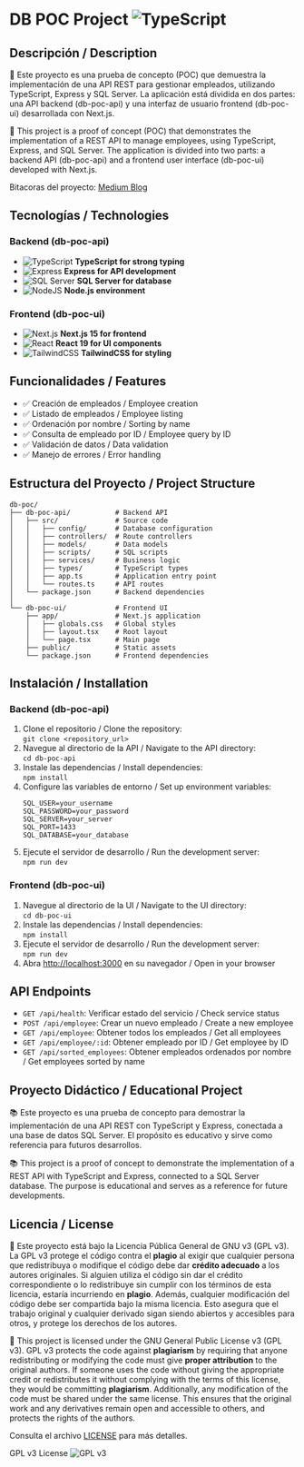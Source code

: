# DB POC Project ![TypeScript](https://img.shields.io/badge/TypeScript-%23007ACC?style=for-the-badge&logo=typescript&logoColor=white)

## Descripción / Description

📱 Este proyecto es una prueba de concepto (POC) que demuestra la implementación de una API REST para gestionar empleados, utilizando TypeScript, Express y SQL Server. La aplicación está dividida en dos partes: una API backend (db-poc-api) y una interfaz de usuario frontend (db-poc-ui) desarrollada con Next.js.

📱 This project is a proof of concept (POC) that demonstrates the implementation of a REST API to manage employees, using TypeScript, Express, and SQL Server. The application is divided into two parts: a backend API (db-poc-api) and a frontend user interface (db-poc-ui) developed with Next.js.

Bitacoras del proyecto: [Medium Blog](https://medium.com/@bracr10)

## Tecnologías / Technologies

### Backend (db-poc-api)
- ![TypeScript](https://img.shields.io/badge/TypeScript-%23007ACC?style=for-the-badge&logo=typescript&logoColor=white) **TypeScript for strong typing**
- ![Express](https://img.shields.io/badge/Express-%23000000?style=for-the-badge&logo=express&logoColor=white) **Express for API development**
- ![SQL Server](https://img.shields.io/badge/SQL%20Server-%23CC2927?style=for-the-badge&logo=microsoft-sql-server&logoColor=white) **SQL Server for database**
- ![NodeJS](https://img.shields.io/badge/Node.js-%23339933?style=for-the-badge&logo=node.js&logoColor=white) **Node.js environment**

### Frontend (db-poc-ui)
- ![Next.js](https://img.shields.io/badge/Next.js-%23000000?style=for-the-badge&logo=next.js&logoColor=white) **Next.js 15 for frontend**
- ![React](https://img.shields.io/badge/React-%2361DAFB?style=for-the-badge&logo=react&logoColor=black) **React 19 for UI components**
- ![TailwindCSS](https://img.shields.io/badge/TailwindCSS-%2338B2AC?style=for-the-badge&logo=tailwind-css&logoColor=white) **TailwindCSS for styling**

## Funcionalidades / Features

- ✅ Creación de empleados / Employee creation
- ✅ Listado de empleados / Employee listing
- ✅ Ordenación por nombre / Sorting by name
- ✅ Consulta de empleado por ID / Employee query by ID
- ✅ Validación de datos / Data validation
- ✅ Manejo de errores / Error handling

## Estructura del Proyecto / Project Structure

```
db-poc/
├── db-poc-api/           # Backend API
│   ├── src/              # Source code
│   │   ├── config/       # Database configuration
│   │   ├── controllers/  # Route controllers
│   │   ├── models/       # Data models
│   │   ├── scripts/      # SQL scripts
│   │   ├── services/     # Business logic
│   │   ├── types/        # TypeScript types
│   │   ├── app.ts        # Application entry point
│   │   └── routes.ts     # API routes
│   └── package.json      # Backend dependencies
│
└── db-poc-ui/            # Frontend UI
    ├── app/              # Next.js application
    │   ├── globals.css   # Global styles
    │   ├── layout.tsx    # Root layout
    │   └── page.tsx      # Main page
    ├── public/           # Static assets
    └── package.json      # Frontend dependencies
```

## Instalación / Installation

### Backend (db-poc-api)

1. Clone el repositorio / Clone the repository:  
   `git clone <repository_url>`
2. Navegue al directorio de la API / Navigate to the API directory:  
   `cd db-poc-api`
3. Instale las dependencias / Install dependencies:  
   `npm install`
4. Configure las variables de entorno / Set up environment variables:  
   ```
   SQL_USER=your_username
   SQL_PASSWORD=your_password
   SQL_SERVER=your_server
   SQL_PORT=1433
   SQL_DATABASE=your_database
   ```
5. Ejecute el servidor de desarrollo / Run the development server:  
   `npm run dev`

### Frontend (db-poc-ui)

1. Navegue al directorio de la UI / Navigate to the UI directory:  
   `cd db-poc-ui`
2. Instale las dependencias / Install dependencies:  
   `npm install`
3. Ejecute el servidor de desarrollo / Run the development server:  
   `npm run dev`
4. Abra [http://localhost:3000](http://localhost:3000) en su navegador / Open in your browser

## API Endpoints

- `GET /api/health`: Verificar estado del servicio / Check service status
- `POST /api/employee`: Crear un nuevo empleado / Create a new employee
- `GET /api/employee`: Obtener todos los empleados / Get all employees
- `GET /api/employee/:id`: Obtener empleado por ID / Get employee by ID
- `GET /api/sorted_employees`: Obtener empleados ordenados por nombre / Get employees sorted by name

## Proyecto Didáctico / Educational Project

📚 Este proyecto es una prueba de concepto para demostrar la implementación de una API REST con TypeScript y Express, conectada a una base de datos SQL Server. El propósito es educativo y sirve como referencia para futuros desarrollos.

📚 This project is a proof of concept to demonstrate the implementation of a REST API with TypeScript and Express, connected to a SQL Server database. The purpose is educational and serves as a reference for future developments.

## Licencia / License

📜 Este proyecto está bajo la Licencia Pública General de GNU v3 (GPL v3). La GPL v3 protege el código contra el **plagio** al exigir que cualquier persona que redistribuya o modifique el código debe dar **crédito adecuado** a los autores originales. Si alguien utiliza el código sin dar el crédito correspondiente o lo redistribuye sin cumplir con los términos de esta licencia, estaría incurriendo en **plagio**. Además, cualquier modificación del código debe ser compartida bajo la misma licencia. Esto asegura que el trabajo original y cualquier derivado sigan siendo abiertos y accesibles para otros, y protege los derechos de los autores.

📜 This project is licensed under the GNU General Public License v3 (GPL v3). GPL v3 protects the code against **plagiarism** by requiring that anyone redistributing or modifying the code must give **proper attribution** to the original authors. If someone uses the code without giving the appropriate credit or redistributes it without complying with the terms of this license, they would be committing **plagiarism**. Additionally, any modification of the code must be shared under the same license. This ensures that the original work and any derivatives remain open and accessible to others, and protects the rights of the authors.

Consulta el archivo [LICENSE](./LICENSE) para más detalles.

GPL v3 License ![GPL v3](https://img.shields.io/badge/License-GPL%20v3-blue.svg?style=flat)
